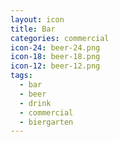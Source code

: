 ```yaml
---
layout: icon
title: Bar
categories: commercial
icon-24: beer-24.png
icon-18: beer-18.png
icon-12: beer-12.png
tags:
  - bar
  - beer
  - drink
  - commercial
  - biergarten
---
```

